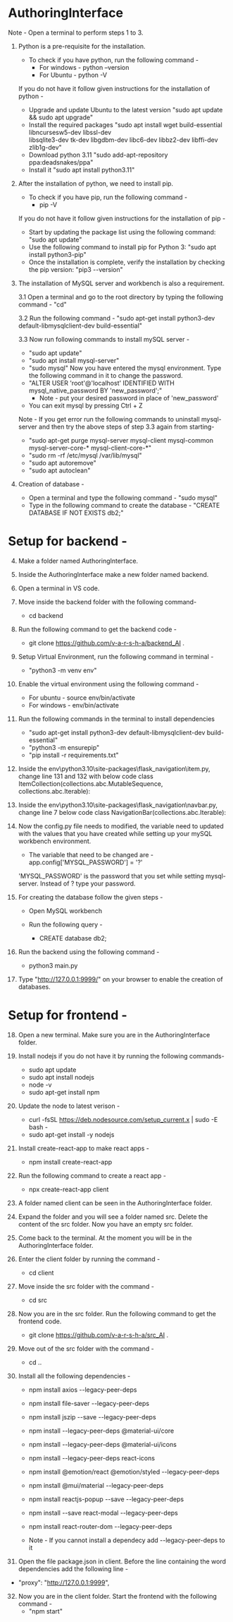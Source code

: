 # AuthoringInterface

Note - Open a terminal to perform steps 1 to 3.

1. Python is a pre-requisite for the installation.

   - To check if you have python, run the following command -
     - For windows - python –version
     - For Ubuntu - python -V

   If you do not have it follow given instructions for the installation of python -

   - Upgrade and update Ubuntu to the latest version
     "sudo apt update && sudo apt upgrade"
   - Install the required packages
     "sudo apt install wget build-essential libncursesw5-dev libssl-dev \
     libsqlite3-dev tk-dev libgdbm-dev libc6-dev libbz2-dev libffi-dev zlib1g-dev"
   - Download python 3.11
     "sudo add-apt-repository ppa:deadsnakes/ppa"
   - Install it
     "sudo apt install python3.11"

2. After the installation of python, we need to install pip.

   - To check if you have pip, run the following command -
     - pip -V

   If you do not have it follow given instructions for the installation of pip -

   - Start by updating the package list using the following command:
     "sudo apt update"
   - Use the following command to install pip for Python 3:
     "sudo apt install python3-pip"
   - Once the installation is complete, verify the installation by checking the pip version:
     "pip3 --version"

3. The installation of MySQL server and workbench is also a requirement.

   3.1 Open a terminal and go to the root directory by typing the following command - "cd"

   3.2 Run the following command -
   "sudo apt-get install python3-dev default-libmysqlclient-dev build-essential"

   3.3 Now run following commands to install mySQL server -

   - "sudo apt update"
   - "sudo apt install mysql-server"
   - "sudo mysql"
     Now you have entered the mysql environment. Type the following command in it to change the password.
   - "ALTER USER 'root'@'localhost' IDENTIFIED WITH mysql_native_password BY 'new_password';"
     - Note - put your desired password in place of 'new_password'
   - You can exit mysql by pressing Ctrl + Z

   Note - If you get error run the following commands to uninstall mysql-server and then try the above steps of step 3.3 again from starting-

   - "sudo apt-get purge mysql-server mysql-client mysql-common mysql-server-core-\* mysql-client-core-\*"
   - "sudo rm -rf /etc/mysql /var/lib/mysql"
   - "sudo apt autoremove"
   - "sudo apt autoclean"

4. Creation of database -
   - Open a terminal and type the following command -
     "sudo mysql"
   - Type in the following command to create the database -
     "CREATE DATABASE IF NOT EXISTS db2;"

# Setup for backend -

4. Make a folder named AuthoringInterface.

5. Inside the AuthoringInterface make a new folder named backend.

6. Open a terminal in VS code.

7. Move inside the backend folder with the following command-

   - cd backend

8. Run the following command to get the backend code -

   - git clone https://github.com/v-a-r-s-h-a/backend_AI .

9. Setup Virtual Environment, run the following command in terminal -

   - "python3 -m venv env"

10. Enable the virtual environment using the following command -

    - For ubuntu - source env/bin/activate
    - For windows - env/bin/activate

11. Run the following commands in the terminal to install dependencies

    - "sudo apt-get install python3-dev default-libmysqlclient-dev build-essential"
    - "python3 -m ensurepip"
    - "pip install -r requirements.txt"

12. Inside the env\python3.10\site-packages\flask_navigation\item.py, change line 131 and 132 with below code
    class ItemCollection(collections.abc.MutableSequence,
    collections.abc.Iterable):

13. Inside the env\python3.10\site-packages\flask_navigation\navbar.py, change line 7 below code
    class NavigationBar(collections.abc.Iterable):

14. Now the config.py file needs to modified, the variable need to updated with the values that you have created while setting up your mySQL workbench environment.

    - The variable that need to be changed are -
      app.config['MYSQL_PASSWORD'] = '?'

    'MYSQL_PASSWORD' is the password that you set while setting mysql-server. Instead of ? type your password.

15. For creating the database follow the given steps -

    - Open MySQL workbench
    - Run the following query -

      - CREATE database db2;

16. Run the backend using the following command -

    - python3 main.py

17. Type "http://127.0.0.1:9999/" on your browser to enable the creation of databases.

# Setup for frontend -

18. Open a new terminal. Make sure you are in the AuthoringInterface folder.

19. Install nodejs if you do not have it by running the following commands-

    - sudo apt update
    - sudo apt install nodejs
    - node -v
    - sudo apt-get install npm

20. Update the node to latest verison -

    - curl -fsSL https://deb.nodesource.com/setup_current.x | sudo -E bash -
    - sudo apt-get install -y nodejs

21. Install create-react-app to make react apps -

    - npm install create-react-app

22. Run the following command to create a react app -

    - npx create-react-app client

23. A folder named client can be seen in the AuthoringInterface folder.

24. Expand the folder and you will see a folder named src. Delete the content of the src folder. Now you have an empty src folder.

25. Come back to the terminal. At the moment you will be in the AuthoringInterface folder.

26. Enter the client folder by running the command -
    - cd client
27. Move inside the src folder with the command -
    - cd src
28. Now you are in the src folder. Run the following command to get the frontend code.

    - git clone https://github.com/v-a-r-s-h-a/src_AI .

29. Move out of the src folder with the command -

    - cd ..

30. Install all the following dependencies -

    - npm install axios --legacy-peer-deps
    - npm install file-saver --legacy-peer-deps
    - npm install jszip --save --legacy-peer-deps
    - npm install --legacy-peer-deps @material-ui/core
    - npm install --legacy-peer-deps @material-ui/icons
    - npm install --legacy-peer-deps react-icons
    - npm install @emotion/react @emotion/styled --legacy-peer-deps
    - npm install @mui/material --legacy-peer-deps
    - npm install reactjs-popup --save --legacy-peer-deps
    - npm install --save react-modal --legacy-peer-deps
    - npm install react-router-dom --legacy-peer-deps

    - Note - If you cannot install a dependecy add --legacy-peer-deps to it

31. Open the file package.json in client. Before the line containing the word dependencies add the following line -

- "proxy": "http://127.0.0.1:9999",

32. Now you are in the client folder. Start the frontend with the following command -
    - "npm start"
